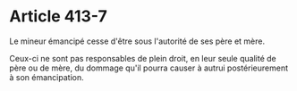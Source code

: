 # Article 413-7

Le mineur émancipé cesse d'être sous l'autorité de ses père et mère.

Ceux-ci ne sont pas responsables de plein droit, en leur seule qualité de père ou de mère, du dommage qu'il pourra causer à autrui postérieurement à son émancipation.
